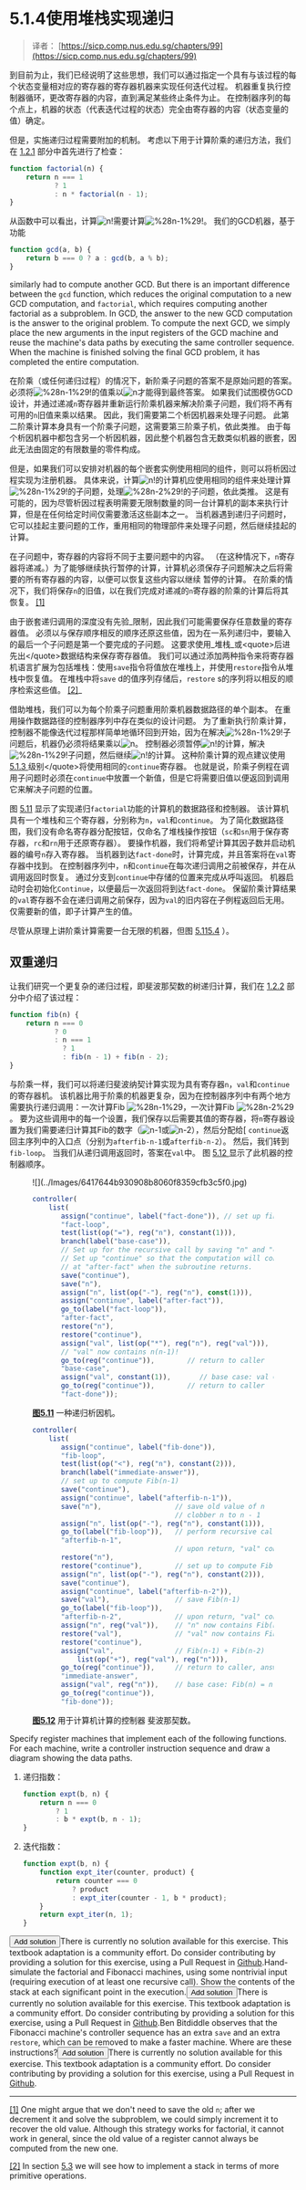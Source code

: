# 5.1.4使用堆栈实现递归

> 译者： [https://sicp.comp.nus.edu.sg/chapters/99](https://sicp.comp.nus.edu.sg/chapters/99)

到目前为止，我们已经说明了这些思想，我们可以通过指定一个具有与该过程的每个状态变量相对应的寄存器的寄存器机器来实现任何迭代过程。 机器重复执行控制器循环，更改寄存器的内容，直到满足某些终止条件为止。 在控制器序列的每个点上，机器的状态（代表迭代过程的状态）完全由寄存器的内容（状态变量的值）确定。

但是，实施递归过程需要附加的机制。 考虑以下用于计算阶乘的递归方法，我们在 [1.2.1](12) 部分中首先进行了检查：

```js
function factorial(n) {
    return n === 1 
           ? 1
           : n * factorial(n - 1);
}
```

从函数中可以看出，计算![n!](../Images/9dc6259785da3af5bb9d517f330964af.jpg)需要计算![%28n-1%29!](../Images/fe43508546d21b783b27a79f8cf2ff3b.jpg)。 我们的GCD机器，基于功能

```js
function gcd(a, b) {
    return b === 0 ? a : gcd(b, a % b);
}
```

similarly had to compute another GCD. But there is an important difference between the `gcd` function, which reduces the original computation to a new GCD computation, and `factorial`, which requires computing another factorial as a subproblem. In GCD, the answer to the new GCD computation is the answer to the original problem. To compute the next GCD, we simply place the new arguments in the input registers of the GCD machine and reuse the machine's data paths by executing the same controller sequence. When the machine is finished solving the final GCD problem, it has completed the entire computation.

在阶乘（或任何递归过程）的情况下，新阶乘子问题的答案不是原始问题的答案。 必须将![%28n-1%29!](../Images/fe43508546d21b783b27a79f8cf2ff3b.jpg)的值乘以![n](../Images/493731e423d5db62086d0b8705dda0c8.jpg)才能得到最终答案。 如果我们试图模仿GCD设计，并通过递减`n`寄存器并重新运行阶乘机器来解决阶乘子问题，我们将不再有可用的`n`旧值来乘以结果。 因此，我们需要第二个析因机器来处理子问题。 此第二阶乘计算本身具有一个阶乘子问题，这需要第三阶乘子机，依此类推。 由于每个析因机器中都包含另一个析因机器，因此整个机器包含无数类似机器的嵌套，因此无法由固定的有限数量的零件构成。

但是，如果我们可以安排对机器的每个嵌套实例使用相同的组件，则可以将析因过程实现为注册机器。 具体来说，计算![n!](../Images/9dc6259785da3af5bb9d517f330964af.jpg)的计算机应使用相同的组件来处理计算![%28n-1%29!](../Images/fe43508546d21b783b27a79f8cf2ff3b.jpg)的子问题，处理![%28n-2%29!](../Images/54fffa88b6934c9e2dce61058c39a8f4.jpg)的子问题，依此类推。 这是有可能的，因为尽管析因过程表明需要无限制数量的同一台计算机的副本来执行计算，但是在任何给定时间仅需要激活这些副本之一。 当机器遇到递归子问题时，它可以挂起主要问题的工作，重用相同的物理部件来处理子问题，然后继续挂起的计算。

在子问题中，寄存器的内容将不同于主要问题中的内容。 （在这种情况下，`n`寄存器将递减。）为了能够继续执行暂停的计算，计算机必须保存子问题解决之后将需要的所有寄存器的内容，以便可以恢复这些内容以继续 暂停的计算。 在阶乘的情况下，我们将保存`n`的旧值，以在我们完成对递减的`n`寄存器的阶乘的计算后将其恢复。 [[1]](99#footnote-1)

由于嵌套递归调用的深度没有先验_限制，因此我们可能需要保存任意数量的寄存器值。 必须以与保存顺序相反的顺序还原这些值，因为在一系列递归中，要输入的最后一个子问题是第一个要完成的子问题。 这要求使用_堆栈_或&lt;quote&gt;后进先出&lt;/quote&gt;数据结构来保存寄存器值。 我们可以通过添加两种指令来将寄存器机语言扩展为包括堆栈：使用`save`指令将值放在堆栈上，并使用`restore`指令从堆栈中恢复值。 在堆栈中将`save` d的值序列存储后，`restore` s的序列将以相反的顺序检索这些值。 [[2]](99#footnote-2)_

借助堆栈，我们可以为每个阶乘子问题重用阶乘机器数据路径的单个副本。 在重用操作数据路径的控制器序列中存在类似的设计问题。 为了重新执行阶乘计算，控制器不能像迭代过程那样简单地循环回到开始，因为在解决![%28n-1%29!](../Images/fe43508546d21b783b27a79f8cf2ff3b.jpg)子问题后，机器仍必须将结果乘以![n](../Images/493731e423d5db62086d0b8705dda0c8.jpg)。 控制器必须暂停![n!](../Images/9dc6259785da3af5bb9d517f330964af.jpg)的计算，解决![%28n-1%29!](../Images/fe43508546d21b783b27a79f8cf2ff3b.jpg)子问题，然后继续![n!](../Images/9dc6259785da3af5bb9d517f330964af.jpg)的计算。 这种阶乘计算的观点建议使用 [ 5.1.3 ](98)级别&lt;/quote&gt;将使用相同的`continue`寄存器。 也就是说，阶乘子例程在调用子问题时必须在`continue`中放置一个新值，但是它将需要旧值以便返回到调用它来解决子问题的位置。

图 [5.11](99#fig_5.11) 显示了实现递归`factorial`功能的计算机的数据路径和控制器。 该计算机具有一个堆栈和三个寄存器，分别称为`n`，`val`和`continue`。 为了简化数据路径图，我们没有命名寄存器分配按钮，仅命名了堆栈操作按钮（`sc`和`sn`用于保存寄存器，`rc`和`rn`用于还原寄存器）。 要操作机器，我们将希望计算其因子数并启动机器的编号`n`存入寄存器。 当机器到达`fact-done`时，计算完成，并且答案将在`val`寄存器中找到。 在控制器序列中，`n`和`continue`在每次递归调用之前被保存，并在从调用返回时恢复。 通过分支到`continue`中存储的位置来完成从呼叫返回。 机器启动时会初始化`Continue`，以便最后一次返回将到达`fact-done`。 保留阶乘计算结果的`val`寄存器不会在递归调用之前保存，因为`val`的旧内容在子例程返回后无用。 仅需要新的值，即子计算产生的值。

尽管从原理上讲阶乘计算需要一台无限的机器，但图 [5.11](99#fig_5.11)[5.4](99#ex_5.4) ）。

## 双重递归

让我们研究一个更复杂的递归过程，即斐波那契数的树递归计算，我们在 [1.2.2](13) 部分中介绍了该过程：

```js
function fib(n) {
    return n === 0
           ? 0
           : n === 1
             ? 1
             : fib(n - 1) + fib(n - 2);
}
```

与阶乘一样，我们可以将递归斐波纳契计算实现为具有寄存器`n`，`val`和`continue`的寄存器机。 该机器比用于阶乘的机器更复杂，因为在控制器序列中有两个地方需要执行递归调用：一次计算Fib ![%28n-1%29](../Images/9133d85d4272fedba08cebbbbe4fdfe6.jpg)，一次计算Fib ![%28n-2%29](../Images/3745832a2c730630689487d85fdeabac.jpg)。 要为这些调用中的每一个设置，我们保存以后需要其值的寄存器，将`n`寄存器设置为我们需要递归计算其Fib的数字（![n-1](../Images/23175b78d29762e4a6d26ee3e988f9e3.jpg)或![n-2](../Images/3196eb3e394f3dbe1e776917d63fb450.jpg)），然后分配给[ `continue`返回主序列中的入口点（分别为`afterfib-n-1`或`afterfib-n-2`）。 然后，我们转到`fib-loop`。 当我们从递归调用返回时，答案在`val`中。 图 [ 5.12 ](99#fig_5.12) 显示了此机器的控制器顺序。 

<figure>![](../Images/6417644b930908b8060f8359cfb3c5f0.jpg)

```js
controller(
    list(      
       assign("continue", label("fact-done")), // set up final return address
       "fact-loop",
       test(list(op("="), reg("n"), constant(1))),
       branch(label("base-case")),
       // Set up for the recursive call by saving "n" and "continue".
       // Set up "continue" so that the computation will continue
       // at "after-fact" when the subroutine returns.
       save("continue"),
       save("n"),
       assign("n", list(op("-"), reg("n"), const(1))),
       assign("continue", label("after-fact")),
       go_to(label("fact-loop")),
       "after-fact",
       restore("n"),
       restore("continue"),
       assign("val", list(op("*"), reg("n"), reg("val"))),
       // "val" now contains n(n-1)!
       go_to(reg("continue")),        // return to caller
       "base-case",
       assign("val", constant(1)),       // base case: val = 1
       go_to(reg("continue")),        // return to caller
       "fact-done"));
```

**[图5.11](99#fig_5.11)** 一种递归析因机。</figure>

<figure>

```js
controller(
    list(      
       assign("continue", label("fib-done")),
       "fib-loop",
       test(list(op("<"), reg("n"), constant(2))),
       branch(label("immediate-answer")),
       // set up to compute Fib(n-1)
       save("continue"),
       assign("continue", label("afterfib-n-1")),
       save("n"),                  // save old value of n
                                   // clobber n to n - 1       
       assign("n", list(op("-"), reg("n"), constant(1))), 
       go_to(label("fib-loop")),   // perform recursive call
       "afterfib-n-1",                                
                                   // upon return, "val" contains Fib(n-1)
       restore("n"),
       restore("continue"),        // set up to compute Fib(n-2)
       assign("n", list(op("-"), reg("n"), constant(2))),
       save("continue"),
       assign("continue", label("afterfib-n-2")),
       save("val"),                // save Fib(n-1)
       go_to(label("fib-loop")),
       "afterfib-n-2",             // upon return, "val" contains Fib(n-2)
       assign("n", reg("val")),    // "n" now contains Fib(n-2)
       restore("val"),             // "val" now contains Fib(n-1)
       restore("continue"),
       assign("val",               // Fib(n-1) + Fib(n-2)
           list(op("+"), reg("val"), reg("n"))),
       go_to(reg("continue")),     // return to caller, answer is in "val"
       "immediate-answer",
       assign("val", reg("n")),    // base case: Fib(n) = n
       go_to(reg("continue")),
       "fib-done"));
```

**[图5.12](99#fig_5.12)** 用于计算机计算的控制器 斐波那契数。</figure>

<exercise>Specify register machines that implement each of the following functions. For each machine, write a controller instruction sequence and draw a diagram showing the data paths.

1.  递归指数：

    ```js
    function expt(b, n) {
        return n === 0
            ? 1
            : b * expt(b, n - 1);
    }
    ```

2.  迭代指数：

    ```js
    function expt(b, n) {	  
        function expt_iter(counter, product) {
            return counter === 0
                ? product
                : expt_iter(counter - 1, b * product);
        }
        return expt_iter(n, 1);
    }
    ```

<button class="btn btn-secondary solution_btn" data-toggle="collapse" href="#no_solution_99_1_div">Add solution</button>There is currently no solution available for this exercise. This textbook adaptation is a community effort. Do consider contributing by providing a solution for this exercise, using a Pull Request in [Github](https://github.com/source-academy/sicp).</exercise><exercise>Hand-simulate the factorial and Fibonacci machines, using some nontrivial input (requiring execution of at least one recursive call). Show the contents of the stack at each significant point in the execution.<button class="btn btn-secondary solution_btn" data-toggle="collapse" href="#no_solution_99_1_div">Add solution</button>There is currently no solution available for this exercise. This textbook adaptation is a community effort. Do consider contributing by providing a solution for this exercise, using a Pull Request in [Github](https://github.com/source-academy/sicp).</exercise><exercise>Ben Bitdiddle observes that the Fibonacci machine's controller sequence has an extra `save` and an extra `restore`, which can be removed to make a faster machine. Where are these instructions?<button class="btn btn-secondary solution_btn" data-toggle="collapse" href="#no_solution_99_1_div">Add solution</button>There is currently no solution available for this exercise. This textbook adaptation is a community effort. Do consider contributing by providing a solution for this exercise, using a Pull Request in [Github](https://github.com/source-academy/sicp).</exercise>

* * *

[[1]](99#footnote-link-1) One might argue that we don't need to save the old `n`; after we decrement it and solve the subproblem, we could simply increment it to recover the old value. Although this strategy works for factorial, it cannot work in general, since the old value of a register cannot always be computed from the new one.

[[2]](99#footnote-link-2) In section <ref name="sec:storage-allocation">[5.3](106)</ref> we will see how to implement a stack in terms of more primitive operations.

